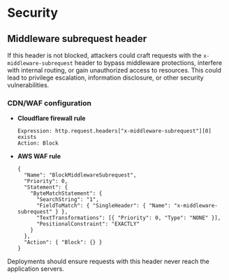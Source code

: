 # Security

## Middleware subrequest header


If this header is not blocked, attackers could craft requests with the `x-middleware-subrequest` header to bypass middleware protections, interfere with internal routing, or gain unauthorized access to resources. This could lead to privilege escalation, information disclosure, or other security vulnerabilities.
### CDN/WAF configuration

- **Cloudflare firewall rule**
  ```
  Expression: http.request.headers["x-middleware-subrequest"][0] exists
  Action: Block
  ```

- **AWS WAF rule**
  ```
  {
    "Name": "BlockMiddlewareSubrequest",
    "Priority": 0,
    "Statement": {
      "ByteMatchStatement": {
        "SearchString": "1",
        "FieldToMatch": { "SingleHeader": { "Name": "x-middleware-subrequest" } },
        "TextTransformations": [{ "Priority": 0, "Type": "NONE" }],
        "PositionalConstraint": "EXACTLY"
      }
    },
    "Action": { "Block": {} }
  }
  ```

Deployments should ensure requests with this header never reach the application servers.
